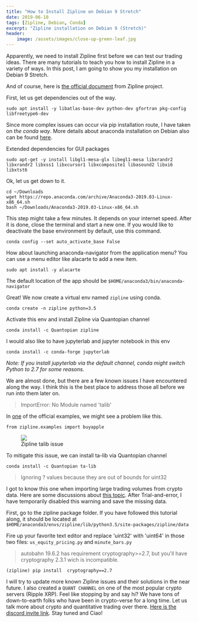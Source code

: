 ```yaml
---
title: "How to Install Zipline on Debian 9 Stretch"
date: 2019-06-10
tags: [Zipline, Debian, Conda]
excerpt: "Zipline installation on Debian 9 (Stretch)"
header:
    image: /assets/images/close-up-green-leaf.jpg
---
```


Apparently, we need to install Zipline first before we can test our trading ideas. There are many tutorials to teach you how to install Zipline in a variety of ways. In this post, I am going to show you my installation on Debian 9 Stretch.

And of course, here is [the official document](http://www.zipline.io/install.html) from Zipline project.

First, let us get dependencies out of the way.
```
sudo apt install -y libatlas-base-dev python-dev gfortran pkg-config libfreetype6-dev
```

Since more complex issues can occur via pip installation route, I have taken on *the conda way*. More details about anaconda installation on Debian also can be found [here](https://docs.anaconda.com/anaconda/install/linux/).

Extended dependencies for GUI packages
```
sudo apt-get -y install libgl1-mesa-glx libegl1-mesa libxrandr2 libxrandr2 libxss1 libxcursor1 libxcomposite1 libasound2 libxi6 libxtst6
```
Ok, let us get down to it.
```
cd ~/Downloads
wget https://repo.anaconda.com/archive/Anaconda3-2019.03-Linux-x86_64.sh
bash ~/Downloads/Anaconda3-2019.03-Linux-x86_64.sh
```
This step might take a few minutes. It depends on your internet speed. After it is done, close the terminal and start a new one. If you would like to deactivate the base environment by default, use this command.
```
conda config --set auto_activate_base False
```
How about launching anaconda-navigator from the application menu? You can use a menu editor like alacarte to add a new item.
```
sudo apt install -y alacarte
```
The default location of the app should be ```$HOME/anaconda3/bin/anaconda-navigator```

Great! We now create a virtual env named ```zipline``` using conda.
```
conda create -n zipline python=3.5
```
Activate this env and install Zipline via Quantopian channel
```
conda install -c Quantopian zipline
```
I would also like to have jupyterlab and jupyter notebook in this env
```
conda install -c conda-forge jupyterlab
```
*Note: If you install jupyterlab via the default channel, conda might switch Python to 2.7 for some reasons.*

We are almost done, but there are a few known issues I have encountered along the way. I think this is the best place to address those all before we run into them later on.

> ImportError: No Module named 'talib'

In [one](http://www.zipline.io/beginner-tutorial.html#my-first-algorithm) of the official examples, we might see a problem like this.
```
from zipline.examples import buyapple
```

<figure>
    <a href="{{ site.url }}{{ site.baseurl }}/assets/images/zipline_talib_issue.png">
        <img src="{{ site.url }}{{ site.baseurl }}/assets/images/zipline_talib_issue.png">
    </a>
    <figcaption>Zipline talib issue</figcaption>
</figure>

To mitigate this issue, we can install ta-lib via Quantopian channel
```
conda install -c Quantopian ta-lib
```

> Ignoring ? values because they are out of bounds for uint32

I got to know this one when importing large trading volumes from crypto data. Here are some discussions about [this topic](https://github.com/quantopian/zipline/issues/1572). After Trial-and-error, I have temporarily disabled this warning and save the missing data.

First, go to the zipline package folder. If you have followed this tutorial along, it should be located at ```$HOME/anaconda3/envs/zipline/lib/python3.5/site-packages/zipline/data```

Fire up your favorite text editor and replace 'uint32' with 'uint64' in those two files: ```us_equity_pricing.py``` and ```minute_bars.py```

> autobahn 19.6.2 has requirement cryptography>=2.7, but you'll have cryptography 2.3.1 wich is incompatible.

```
(zipline) pip install  cryptography==2.7
```

I will try to update more known Zipline issues and their solutions in the near future. I also created a ```QUANT CHANNEL``` on one of the most popular crypto servers (Ripple XRP). Feel like stopping by and say hi? We have tons of down-to-earth folks who have been in crypto-verse for a long time. Let us talk more about crypto and quantitative trading over there. [Here is the discord invite link](https://discord.gg/jchMcc2). Stay tuned and Ciao!